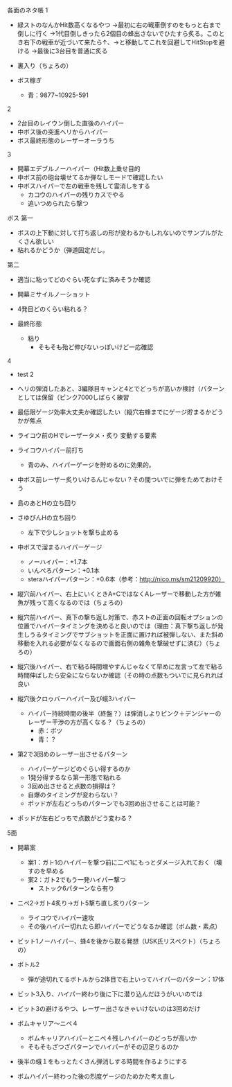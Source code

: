 各面のネタ帳
1
- 緑ストのなんかHit数高くなるやつ
  →最初に右の戦車倒すのをもっと右まで倒しに行く
  →1代目倒しきったら2個目の蜂出さないでひたすら炙る。このとき右下の戦車が近づいて来たら↑、→と移動してこれを回避してHitStopを避ける
  →最後に3台目を普通に炙る

- 裏入り（ちょろの）
- ボス稼ぎ
  - 青：9877~10925-591

2
- 2台目のレイウン倒した直後のハイパー
- 中ボス後の突進ヘリからハイパー
- ボス最終形態のレーザーオーラうち

3
- 開幕エデブルノーハイパー（Hit数上乗せ目的
- 中ボス前の砲台壊せてるか弾なしモードで確認したい
- 中ボスハイパーで左の戦車を残して霊消しをする
  - カコウのハイパーの残りカスでやる
  - 追いつめられたら撃つ

ボス
第一
 - ボスの上下動に対して打ち返しの形が変わるかもしれないのでサンプルがたくさん欲しい
 - 粘れるかどうか（弾道固定だし。

第二
 - 適当に粘ってどのぐらい死なずに済みそうか確認
 - 開幕ミサイルノーショット
 - 4発目どのくらい粘れる？

- 最終形態
  - 粘り
    - そもそも殆ど伸びないっぽいけど一応確認

4
- test 2
- ヘリの弾消したあと、3編隊目キャンと4とでどっちが高いか検討（パターンとしては保留（ピンク7000しばらく練習
 - 最低限ゲージ効率大丈夫か確認したい（縦穴右蜂までにゲージ貯まるかどうかが焦点
- ライコウ前のHでレーザータメ・炙り
変動する要素
- ライコウハイパー前打ち
  - 青のみ、ハイパーゲージを貯めるのに効果的。

- 中ボス前レーザー炙りいけるんじゃない？その間ついでに弾をためておけそう
- 島のあとHの立ち回り
- さゆぴんHの立ち回り
  - 左下で少しショットを撃ち止める
- 中ボスで溜まるハイパーゲージ
  - ノーハイパー：+1.7本
  - いんぺろパターン：+0.1本
  - steraハイパーパターン：+0.6本（参考：http://nico.ms/sm21209920）
- 縦穴前ハイパー、右上にいくときA+CではなくAレーザーで移動した方が雑魚が残って高くなるのでは（ちょろの）
- 縦穴前ハイパー、真下の撃ち返し対策で、赤ストの正面の回転オプションの位置でハイパータイミングを決めると良いのでは（理由：真下撃ち返しが発生しうるタイミングでサブショットを正面に置ければ被弾しない、また斜め移動を入れる必要がなくなるので画面右側の雑魚を撃破せずに済む）（ちょろの）	
- 縦穴後ハイパー、右で粘る時間増やすんじゃなくて早めに左言って左で粘る時間伸ばしたら安全にならないか確認（その時の点数もついでに見られれば良い
- 縦穴後クロゥバーハイパー及び蛾3ハイパー
  - ハイパー持続時間の後半（終盤？）は弾消しよりピンク＋デンジャーのレーザー干渉の方が高くなる？（ちょろの）
    - 赤：ボツ
    - 青：？

 - 第2で3回めのレーザー出させるパターン
   - ハイパーゲージどのぐらい得するのか
   - 1発分得するなら第一形態で粘れる
   - 3回め出させると点数の損得は？
   - 自爆のタイミングが変わらない？
   - ポッドが左右どっちのパターンでも3回め出させることは可能？
 - ポッドが左右どっちで点数がどう変わる？

5面
- 開幕案
  - 案1：ガト1のハイパーを撃つ前に二ぺ1にもっとダメージ入れておく（壊すのを早める
  - 案2：ガト2でもう一発ハイパー撃つ
    - ストック6パターンなら有り

- ニペ2→ガト4炙り→ガト5撃ち直し炙りパターン
  - ライコウでハイパー速攻
  - その後ハイパー切れたら即ハイパーでどうなるか確認（ボム数・素点）

- ビット1ノーハイパー、蜂4を後から取る発想（USK氏リスペクト）（ちょろの）
- ボトル2
  - 弾が途切れてるボトルから2体目で右上いってハイパーのパターン：17体
  
- ビット3入り、ハイパー終わり後に下に潜り込んだほうがいいのでは
- ビット3の避けるやつ、レーザー出さなきゃいけないのは3回めだけ
- ボムキャリア〜ニペ４
  - ボムキャリアハイパーとニペ４残しハイパーのどっちが高いか
  - そもそもざつざパターンでハイパーがその辺足りるのか

- 後半の蛾１をもっとたくさん弾消しする時間を作るようにする
- ボムハイパー終わった後の烈度ゲージのためかた考え直し
